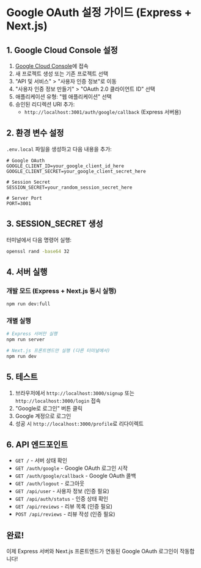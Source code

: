 # Google OAuth 설정 가이드 (Express + Next.js)

## 1. Google Cloud Console 설정

1. [Google Cloud Console](https://console.cloud.google.com/)에 접속
2. 새 프로젝트 생성 또는 기존 프로젝트 선택
3. "API 및 서비스" > "사용자 인증 정보"로 이동
4. "사용자 인증 정보 만들기" > "OAuth 2.0 클라이언트 ID" 선택
5. 애플리케이션 유형: "웹 애플리케이션" 선택
6. 승인된 리디렉션 URI 추가:
   - `http://localhost:3001/auth/google/callback` (Express 서버용)

## 2. 환경 변수 설정

`.env.local` 파일을 생성하고 다음 내용을 추가:

```env
# Google OAuth
GOOGLE_CLIENT_ID=your_google_client_id_here
GOOGLE_CLIENT_SECRET=your_google_client_secret_here

# Session Secret
SESSION_SECRET=your_random_session_secret_here

# Server Port
PORT=3001
```

## 3. SESSION_SECRET 생성

터미널에서 다음 명령어 실행:
```bash
openssl rand -base64 32
```

## 4. 서버 실행

### 개발 모드 (Express + Next.js 동시 실행)
```bash
npm run dev:full
```

### 개별 실행
```bash
# Express 서버만 실행
npm run server

# Next.js 프론트엔드만 실행 (다른 터미널에서)
npm run dev
```

## 5. 테스트

1. 브라우저에서 `http://localhost:3000/signup` 또는 `http://localhost:3000/login` 접속
2. "Google로 로그인" 버튼 클릭
3. Google 계정으로 로그인
4. 성공 시 `http://localhost:3000/profile`로 리다이렉트

## 6. API 엔드포인트

- `GET /` - 서버 상태 확인
- `GET /auth/google` - Google OAuth 로그인 시작
- `GET /auth/google/callback` - Google OAuth 콜백
- `GET /auth/logout` - 로그아웃
- `GET /api/user` - 사용자 정보 (인증 필요)
- `GET /api/auth/status` - 인증 상태 확인
- `GET /api/reviews` - 리뷰 목록 (인증 필요)
- `POST /api/reviews` - 리뷰 작성 (인증 필요)

## 완료!

이제 Express 서버와 Next.js 프론트엔드가 연동된 Google OAuth 로그인이 작동합니다! 